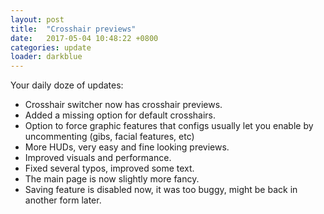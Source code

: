 ```yaml
---
layout: post
title:  "Crosshair previews"
date:   2017-05-04 10:48:22 +0800
categories: update
loader: darkblue
---
```


Your daily doze of updates:

* Crosshair switcher now has crosshair previews.
* Added a missing option for default crosshairs.
* Option to force graphic features that configs usually let you enable by uncommenting (gibs, facial features, etc)
* More HUDs, very easy and fine looking previews.
* Improved visuals and performance.
* Fixed several typos, improved some text.
* The main page is now slightly more fancy.
* Saving feature is disabled now, it was too buggy, might be back in another form later.